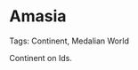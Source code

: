# Amasia

Tags: Continent, Medalian World

Continent on Ids. <!--Ids do not have continents, consider putting this onto Eva instead-->